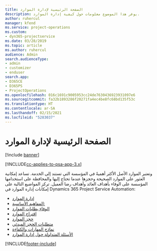 ```yaml
---
title: الصفحة الرئيسية لإدارة الموارد
description: يوفر هذا الموضوع معلومات حول كيفية إدارة الموارد.
author: ruhercul
manager: kfend
ms.service: project-operations
ms.custom:
- dyn365-projectservice
ms.date: 03/28/2019
ms.topic: article
ms.author: ruhercul
audience: Admin
search.audienceType:
- admin
- customizer
- enduser
search.app:
- D365CE
- D365PS
- ProjectOperations
ms.openlocfilehash: 016c1691c9005953cc24de7630436923931097e6
ms.sourcegitcommit: fa32b1893286f20271fa4ec4be8fc68bd135f53c
ms.translationtype: HT
ms.contentlocale: ar-SA
ms.lasthandoff: 02/15/2021
ms.locfileid: "5283037"
---
```

# <a name="resource-management-home-page"></a>الصفحة الرئيسية لإدارة الموارد

[!include [banner](../includes/psa-now-project-operations.md)]

[!INCLUDE[cc-applies-to-psa-app-3.x](../includes/cc-applies-to-psa-app-3x.md)]

وتعتبر الموارد الأصل الأكثر أهميةً في المؤسسة التي تستند إلى الخدمة. تساعد إمكانية العثور على الموارد الصحيحة وحجزها عندما تحتاج إليها والمحافظة على استخدامها المؤسسة على الوفاء بأهداف العائد وأهداف رضا العميل. تركز المواضيع التالية على إمكانات إدارة الموارد في Dynamics 365 Project Service Automation:

- [إدارة الموارد](manage-resources.md)
- [المفاهيم الأساسية:](reports-key-concepts.md)
- [الوفاء بطلبات الموارد](resource-management-fulfill-requests.md)
- [اقتراح الموارد](resource-management-propose-resources.md)
- [حجز الموارد](resource-management-book-resources-scheduleboard.md)
- [متطلبات الحجز المبدئي](resource-management-softbook-requirements.md)
- [نماذج المهارات والكفاءة](resource-management-skills-proficiency.md)
- [الأسئلة المتداولة حول إدارة الموارد](resource-management-faq.md)


[!INCLUDE[footer-include](../includes/footer-banner.md)]